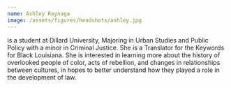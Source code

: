 ```yaml
---
name: Ashley Reynaga
image: /assets/figures/headshots/ashley.jpg
---
```

is a student at Dillard University, Majoring in Urban Studies and Public Policy with a minor in Criminal Justice. She is a Translator for the Keywords for Black Louisiana. She is interested in learning more about the history of overlooked people of color, acts of rebellion, and changes in relationships between cultures, in hopes to better understand how they played a role in the development of law. 